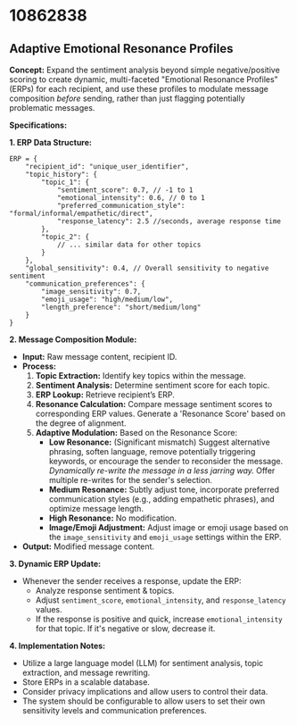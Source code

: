 # 10862838

## Adaptive Emotional Resonance Profiles

**Concept:** Expand the sentiment analysis beyond simple negative/positive scoring to create dynamic, multi-faceted "Emotional Resonance Profiles" (ERPs) for each recipient, and use these profiles to modulate message composition *before* sending, rather than just flagging potentially problematic messages.

**Specifications:**

**1. ERP Data Structure:**

```
ERP = {
    "recipient_id": "unique_user_identifier",
    "topic_history": {
        "topic_1": {
            "sentiment_score": 0.7, // -1 to 1
            "emotional_intensity": 0.6, // 0 to 1
            "preferred_communication_style": "formal/informal/empathetic/direct",
            "response_latency": 2.5 //seconds, average response time
        },
        "topic_2": {
            // ... similar data for other topics
        }
    },
    "global_sensitivity": 0.4, // Overall sensitivity to negative sentiment
    "communication_preferences": {
        "image_sensitivity": 0.7,
        "emoji_usage": "high/medium/low",
        "length_preference": "short/medium/long"
    }
}
```

**2. Message Composition Module:**

*   **Input:** Raw message content, recipient ID.
*   **Process:**
    1.  **Topic Extraction:**  Identify key topics within the message.
    2.  **Sentiment Analysis:**  Determine sentiment score for each topic.
    3.  **ERP Lookup:** Retrieve recipient’s ERP.
    4.  **Resonance Calculation:**  Compare message sentiment scores to corresponding ERP values. Generate a 'Resonance Score' based on the degree of alignment.
    5.  **Adaptive Modulation:**  Based on the Resonance Score:
        *   **Low Resonance:** (Significant mismatch)  Suggest alternative phrasing, soften language, remove potentially triggering keywords, or encourage the sender to reconsider the message. *Dynamically re-write the message in a less jarring way.* Offer multiple re-writes for the sender's selection.
        *   **Medium Resonance:**  Subtly adjust tone, incorporate preferred communication styles (e.g., adding empathetic phrases), and optimize message length.
        *   **High Resonance:**  No modification.
        *   **Image/Emoji Adjustment:** Adjust image or emoji usage based on the `image_sensitivity` and `emoji_usage` settings within the ERP.
*   **Output:** Modified message content.

**3.  Dynamic ERP Update:**

*   Whenever the sender receives a response, update the ERP:
    *   Analyze response sentiment & topics.
    *   Adjust `sentiment_score`, `emotional_intensity`, and `response_latency` values.
    *   If the response is positive and quick, increase `emotional_intensity` for that topic. If it's negative or slow, decrease it.

**4.  Implementation Notes:**

*   Utilize a large language model (LLM) for sentiment analysis, topic extraction, and message rewriting.
*   Store ERPs in a scalable database.
*   Consider privacy implications and allow users to control their data.
*   The system should be configurable to allow users to set their own sensitivity levels and communication preferences.